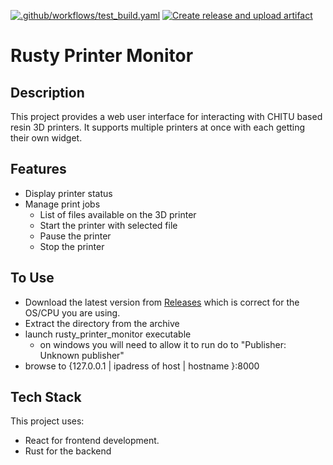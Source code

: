 [![.github/workflows/test_build.yaml](https://github.com/myinisjap/rusty_printer_monitor/actions/workflows/test_build.yaml/badge.svg)](https://github.com/myinisjap/rusty_printer_monitor/actions/workflows/test_build.yaml)
[![Create release and upload artifact](https://github.com/myinisjap/rusty_printer_monitor/actions/workflows/create_release.yaml/badge.svg)](https://github.com/myinisjap/rusty_printer_monitor/actions/workflows/create_release.yaml)

# Rusty Printer Monitor

## Description

This project provides a web user interface for interacting with CHITU based resin 3D printers. 
It supports multiple printers at once with each getting their own widget. 
## Features

- Display printer status
- Manage print jobs
  - List of files available on the 3D printer
  - Start the printer with selected file
  - Pause the printer
  - Stop the printer

## To Use
- Download the latest version from [Releases](https://github.com/myinisjap/rusty_printer_monitor/releases)
which is correct for the OS/CPU you are using.
- Extract the directory from the archive
- launch rusty_printer_monitor executable
  - on windows you will need to allow it to run do to "Publisher: Unknown publisher"
- browse to {127.0.0.1 | ipadress of host | hostname }:8000 

## Tech Stack

This project uses:

- React for frontend development.
- Rust for the backend

